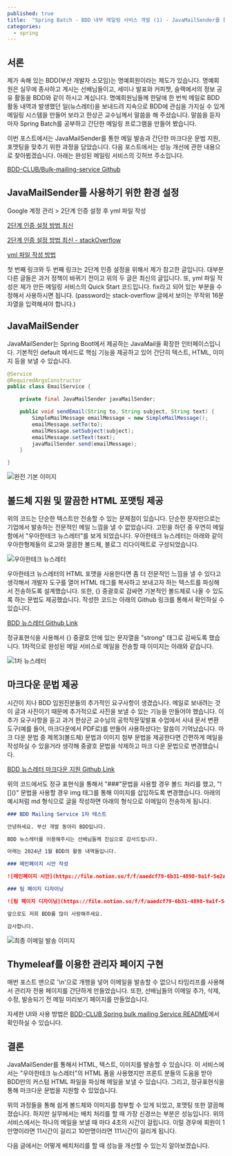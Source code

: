 ```yaml
---
published: true
title:  "Spring Batch - BDD 내부 메일링 서비스 개발 (1) - JavaMailSender를 통한 메일 발송과 마크다운 문법 지원, 메일 포맷팅"
categories:
  - spring
---
```


## 서론

제가 속해 있는 BDD(부산 개발자 소모임)는 명예회원이라는 제도가 있습니다. 명예회원은 실무에 종사하고 계시는 선배님들이고, 세미나 발표와 커피챗, 슬랙에서의 정보 공유 활동을 BDD와 같이 하시고 계십니다. 명예회원님들께 한달에 한 번씩 메일로 BDD 활동 내역과 발생했던 일(뉴스레터)을 보내드려 지속으로 BDD에 관심을 가지실 수 있게 메일링 시스템을 만들어 보라고 한상곤 교수님께서 말씀을 해 주셨습니다. 말씀을 듣자마자 Spring Batch를 공부하고 간단한 메일링 프로그램을 만들어 봤습니다. 

이번 포스트에서는 JavaMailSender를 통한 메일 발송과 간단한 마크다운 문법 지원, 포맷팅을 맞추기 위한 과정을 담았습니다. 다음 포스트에서는 성능 개선에 관한 내용으로 찾아뵙겠습니다. 아래는 완성된 메일링 서비스의 깃허브 주소입니다.

[BDD-CLUB/Bulk-mailing-service Github](https://github.com/BDD-CLUB/bulk-mailing-service)

## JavaMailSender를 사용하기 위한 환경 설정

Google 계정 관리 > 2단계 인증 설정 후 yml 파일 작성

[2단계 인증 설정 방법 최신](https://goodteacher.tistory.com/8)

[2단계 인증 설정 방법 최신 - stackOverflow](https://stackoverflow.com/questions/72930539/javax-mail-authenticationfailedexception-535-5-7-8-username-and-password-not-ac)

[yml 파일 작성 방법](https://github.com/BDD-CLUB/bulk-mailing-service#3-applicationyml-%ED%8C%8C%EC%9D%BC-%EC%B6%94%EA%B0%80)

첫 번째 링크와 두 번째 링크는 2단계 인증 설정을 위해서 제가 참고한 글입니다. 대부분 다른 글들은 과거 정책이 바뀌기 전이고 위의 두 글은 최신의 글입니다. 또, yml 파일 작성은 제가 만든 메일링 서비스의 Quick Start 코드입니다. fix라고 되어 있는 부분을 수정해서 사용하시면 됩니다. (password는 stack-overflow 글에서 보이는 무작위 16문자열을 입력해셔야 합니다.)

## JavaMailSender

JavaMailSender는 Spring Boot에서 제공하는 JavaMail을 확장한 인터페이스입니다. 기본적인 default 메서드로 핵심 기능을 제공하고 있어 간단히 텍스트, HTML, 이미지 등을 보낼 수 있습니다.

~~~java
@Service
@RequiredArgsConstructor
public class EmailService {

    private final JavaMailSender javaMailSender;

    public void sendEmail(String to, String subject, String text) {
        SimpleMailMessage emailMessage = new SimpleMailMessage();
        emailMessage.setTo(to);
        emailMessage.setSubject(subject);
        emailMessage.setText(text);
        javaMailSender.send(emailMessage);
    }

}
~~~

![완전 기본 이미지](https://github.com/02ggang9/02ggang9.github.io/blob/master/_posts/images/spring/batch/블로그글/기본.png?raw=true)

## 볼드체 지원 및 깔끔한 HTML 포맷팅 제공

위의 코드는 단순한 텍스트만 전송할 수 있는 문제점이 있습니다. 단순한 문자만으로는 기업에서 발송하는 전문적인 메일 느낌을 낼 수 없었습니다. 고민을 하던 중 우연히 메일함에서 "우아한테크 뉴스레터"를 보게 되었습니다. 우아한테크 뉴스레터는 아래와 같이 우아한형제들의 로고와 깔끔한 볼드체, 블로그 리다이렉트로 구성되었습니다.

![우아한테크 뉴스레터](https://github.com/02ggang9/02ggang9.github.io/blob/master/_posts/images/spring/batch/블로그글/우아한뉴스레터.png?raw=true)

우아한테크 뉴스레터의 HTML 포맷을 사용한다면 좀 더 전문적인 느낌을 낼 수 있다고 생각해서 개발자 도구를 열어 HTML 태그를 복사하고 보내고자 하는 텍스트를 파싱해서 전송하도록 설계했습니다. 또한, {} 중괄호로 감싸면 기본적인 볼드체로 나올 수 있도록 하는 문법도 제공했습니다. 작성한 코드는 아래의 Github 링크를 통해서 확인하실 수 있습니다.

[BDD 뉴스레터 Github Link](https://github.com/BDD-CLUB/bulk-mailing-service/blob/e1fa6e688f3462f7d000ad1394ac410383aa2a14/src/main/java/io/springbatch/springbatch/service/EmailService.java)

정규표현식을 사용해서 {} 중괄호 안에 있는 문자열을 "strong" 태그로 감싸도록 했습니다. 1차적으로 완성된 메일 서비스로 메일을 전송할 때 이미지는 아래와 같습니다.

![1차 뉴스레터](https://github.com/02ggang9/02ggang9.github.io/blob/master/_posts/images/spring/batch/블로그글/1차뉴스레터.png?raw=true)

## 마크다운 문법 제공

시간이 지나 BDD 임원진분들의 추가적인 요구사항이 생겼습니다. 메일로 보내려는 것이 글과 사진이기 때문에 추가적으로 사진을 보낼 수 있는 기능을 만들어야 했습니다. 이 추가 요구사항을 듣고 과거 한상곤 교수님의 공학작문및발표 수업에서 사내 문서 변환 도구(예를 들어, 마크다운에서 PDF로)를 만들어 사용하셨다는 말씀이 기억났습니다. 마크 다운 문법 중 제목3(볼드체) 문법과 이미지 첨부 문법을 제공한다면 간편하게 메일을 작성하실 수 있을거라 생각해 중괄호 문법을 삭제하고 마크 다운 문법으로 변경했습니다.

[BDD 뉴스레터 마크다운 지원 Github Link](https://github.com/BDD-CLUB/bulk-mailing-service/blob/f007ec659a4e149b3d9cfecb9b9eaeb3c449939d/src/main/java/io/springbatch/springbatch/bdd/email/entity/MdFormatConverter.java)

위의 코드에서도 정규 표현식을 통해서 "###"문법을 사용할 경우 볼드 처리를 했고, "\!\[\]\(\)" 문법을 사용할 경우 img 태그를 통해 이미지를 삽입하도록 변경했습니다. 아래의 예시처럼 md 형식으로 글을 작성하면 아래의 형식으로 이메일이 전송하게 됩니다.

~~~md
### BDD Mailing Service 1차 테스트

안녕하세요. 부산 개발 동아리 BDD입니다.

BDD 뉴스레터를 이용해주시는 선배님들께 진심으로 감사드립니다.

아래는 2024년 1월 BDD의 활동 내역들입니다.

### 메인페이지 시안 작성

![메인페이지 시안](https://file.notion.so/f/f/aaedcf79-6b31-4898-9a1f-5e2ad8ae925e/572fb2d5-3374-4e26-bd5f-65c17b11986f/%ED%94%84%EB%A6%AC%EC%A0%A0%ED%85%8C%EC%9D%B4%EC%85%9814.png?id=1f34b78c-5b64-4797-bb6c-6bd69eeeb0c1&table=block&spaceId=aaedcf79-6b31-4898-9a1f-5e2ad8ae925e&expirationTimestamp=1704960000000&signature=01l0U7nCxzkknY-KQ0rQabOsdH3HVhDu8e3lA1cBMGE&downloadName=%ED%94%84%EB%A6%AC%EC%A0%A0%ED%85%8C%EC%9D%B4%EC%85%9814.png)

### 팀 페이지 디자이닝

![팀 페이지 디자이닝](https://file.notion.so/f/f/aaedcf79-6b31-4898-9a1f-5e2ad8ae925e/e7925170-bd44-4099-8360-8a767d29c407/%ED%94%84%EB%A6%AC%EC%A0%A0%ED%85%8C%EC%9D%B4%EC%85%9813.png?id=7517ebbd-d7cb-4992-af1f-7f6e623257e3&table=block&spaceId=aaedcf79-6b31-4898-9a1f-5e2ad8ae925e&expirationTimestamp=1704960000000&signature=f0LAF0CeWRpJ7CEwgDg562kWvFzfIU0EiZjaVDVTkSY&downloadName=%ED%94%84%EB%A6%AC%EC%A0%A0%ED%85%8C%EC%9D%B4%EC%85%9813.png)

앞으로도 저희 BDD를 많이 사랑해주세요.

감사합니다.
~~~

![최종 이메일 발송 이미지](https://github.com/02ggang9/02ggang9.github.io/blob/master/_posts/images/bdd/mail/quickStart/step6.png?raw=true)

## Thymeleaf를 이용한 관리자 페이지 구현

매번 포스트 맨으로 '\n'으로 개행을 넣어 이메일을 발송할 수 없으니 타임리프를 사용해서 관리자 전용 페이지를 간단하게 만들었습니다. 또한, 선배님들의 이메일 추가, 삭제, 수정, 발송되기 전 메일 미리보기 페이지를 만들었습니다.

자세한 UI와 사용 방법은 [BDD-CLUB Spring bulk mailing Service README](https://github.com/BDD-CLUB/bulk-mailing-service)에서 확인하실 수 있습니다.

## 결론

JavaMailSender를 통해서 HTML, 텍스트, 이미지를 발송할 수 있습니다. 이 서비스에서는 "우아한테크 뉴스레터"의 HTML 폼을 사용했지만 프론트 분들의 도움을 받아 BDD만의 커스텀 HTML 파일을 파싱해 메일을 보낼 수 있습니다. 그리고, 정규표현식을 통해 마크다운 문법을 지원할 수 있었습니다.

위의 과정들을 통해 쉽게 볼드체와 이미지를 첨부할 수 있게 되었고, 포맷팅 또한 깔끔해졌습니다. 하지만 실무에서는 배치 처리를 할 때 가장 신경쓰는 부분은 성능입니다. 위의 서비스에서는 하나의 메일을 보낼 때 마다 4초의 시간이 걸립니다. 이럴 경우에 회원이 1만명이라면 11시간이 걸리고 10만명이라면 111시간이 걸리게 됩니다.

다음 글에서는 어떻게 배치처리를 할 때 성능을 개선할 수 있는지 알아보겠습니다.
